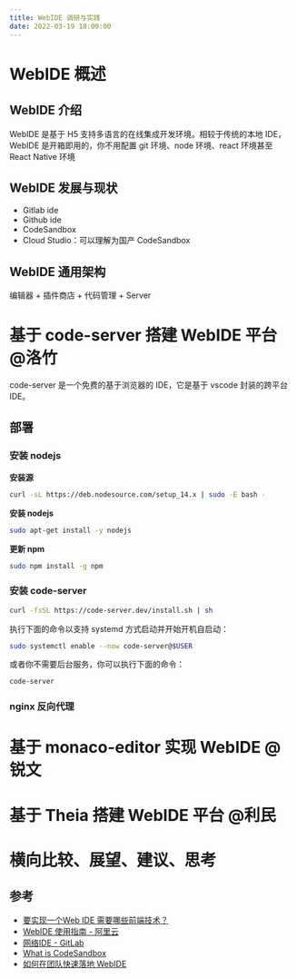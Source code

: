 ```yaml
---
title: WebIDE 调研与实践
date: 2022-03-19 18:00:00
---
```


# WebIDE 概述

## WebIDE 介绍

WebIDE 是基于 H5 支持多语言的在线集成开发环境。相较于传统的本地 IDE，WebIDE 是开箱即用的，你不用配置 git 环境、node 环境、react 环境甚至 React Native 环境

## WebIDE 发展与现状

- Gitlab ide
- Github ide
- CodeSandbox
- Cloud Studio：可以理解为国产 CodeSandbox

## WebIDE 通用架构

编辑器 + 插件商店 + 代码管理 + Server

# 基于 code-server 搭建 WebIDE 平台 @洛竹


code-server 是一个免费的基于浏览器的 IDE，它是基于 vscode 封装的跨平台 IDE。

## 部署

### 安装 nodejs

**安装源**

```sh
curl -sL https://deb.nodesource.com/setup_14.x | sudo -E bash -
```

**安装 nodejs**

```sh
sudo apt-get install -y nodejs
```

**更新 npm**

```sh
sudo npm install -g npm
```

### 安装 code-server

```sh
curl -fsSL https://code-server.dev/install.sh | sh
```

执行下面的命令以支持 systemd 方式启动并开始开机自启动：

```sh
sudo systemctl enable --now code-server@$USER
```

或者你不需要后台服务，你可以执行下面的命令：

```sh
code-server
```

### nginx 反向代理

# 基于 monaco-editor 实现 WebIDE @锐文

# 基于 Theia 搭建 WebIDE 平台 @利民

# 横向比较、展望、建议、思考

## 参考

- [要实现一个Web IDE 需要哪些前端技术？](https://www.zhihu.com/question/41050429)
- [WebIDE 使用指南 - 阿里云](https://developer.aliyun.com/article/646273)
- [网络IDE - GitLab](https://docs.gitlab.com/ee/user/project/web_ide/)
- [What is CodeSandbox](https://www.youtube.com/watch?v=lfYo4mfOyM8)
- [如何在团队快速落地 WebIDE](https://juejin.cn/post/7008428269317914661)
